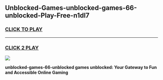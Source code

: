 
## Unblocked-Games-unblocked-games-66-unblocked-Play-Free-n1dl7
<h3>
<a href="https://premium76.site?title=unblocked-games-66-unblocked&ref=10A">CLICK TO PLAY</a></h3>
<hr>

<h3>
<a href="https://premium76.site?title=unblocked-games-66-unblocked&ref=10A">CLICK 2 PLAY</a>
  
</h3>

<a href="https://premium76.site?title=unblocked-games-66-unblocked&ref=10A"><img src="https://clearcache.store/games.png"></a>


**unblocked-games-66-unblocked games unblocked: Your Gateway to Fun and Accessible Online Gaming**
